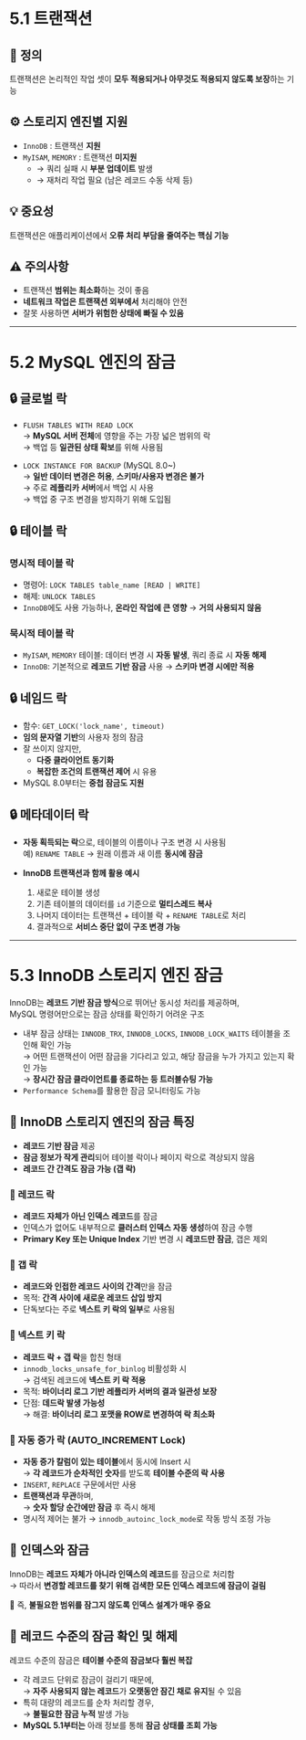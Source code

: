 # 5.1 트랜잭션

## 📌 정의  
트랜잭션은 논리적인 작업 셋이 **모두 적용되거나 아무것도 적용되지 않도록 보장**하는 기능

## ⚙️ 스토리지 엔진별 지원
- `InnoDB` : 트랜잭션 **지원**
- `MyISAM`, `MEMORY` : 트랜잭션 **미지원**
  - → 쿼리 실패 시 **부분 업데이트** 발생
  - → 재처리 작업 필요 (남은 레코드 수동 삭제 등)

## 💡 중요성  
트랜잭션은 애플리케이션에서 **오류 처리 부담을 줄여주는 핵심 기능**

## ⚠️ 주의사항
- 트랜잭션 **범위는 최소화**하는 것이 좋음
- **네트워크 작업은 트랜잭션 외부에서** 처리해야 안전
- 잘못 사용하면 **서버가 위험한 상태에 빠질 수 있음**

---

# 5.2 MySQL 엔진의 잠금

## 🔒 글로벌 락

- `FLUSH TABLES WITH READ LOCK`  
  → **MySQL 서버 전체**에 영향을 주는 가장 넓은 범위의 락  
  → 백업 등 **일관된 상태 확보**를 위해 사용됨  

- `LOCK INSTANCE FOR BACKUP` (MySQL 8.0~)  
  → **일반 데이터 변경은 허용**, **스키마/사용자 변경은 불가**  
  → 주로 **레플리카 서버**에서 백업 시 사용  
  → 백업 중 구조 변경을 방지하기 위해 도입됨


## 🔒 테이블 락

### 명시적 테이블 락
- 명령어: `LOCK TABLES table_name [READ | WRITE]`
- 해제: `UNLOCK TABLES`
- `InnoDB`에도 사용 가능하나, **온라인 작업에 큰 영향** → **거의 사용되지 않음**

### 묵시적 테이블 락
- `MyISAM`, `MEMORY` 테이블: 데이터 변경 시 **자동 발생**, 쿼리 종료 시 **자동 해제**
- `InnoDB`: 기본적으로 **레코드 기반 잠금** 사용 → **스키마 변경 시에만 적용**


## 🔒 네임드 락

- 함수: `GET_LOCK('lock_name', timeout)`  
- **임의 문자열 기반**의 사용자 정의 잠금  
- 잘 쓰이지 않지만,
  - **다중 클라이언트 동기화**
  - **복잡한 조건의 트랜잭션 제어** 시 유용  
- MySQL 8.0부터는 **중첩 잠금도 지원**


## 🔒 메타데이터 락

- **자동 획득되는 락**으로, 테이블의 이름이나 구조 변경 시 사용됨  
  예) `RENAME TABLE` → 원래 이름과 새 이름 **동시에 잠금**

- **InnoDB 트랜잭션과 함께 활용 예시**  
  1. 새로운 테이블 생성  
  2. 기존 테이블의 데이터를 `id` 기준으로 **멀티스레드 복사**  
  3. 나머지 데이터는 트랜잭션 + 테이블 락 + `RENAME TABLE`로 처리  
  4. 결과적으로 **서비스 중단 없이 구조 변경 가능**

---

# 5.3 InnoDB 스토리지 엔진 잠금

InnoDB는 **레코드 기반 잠금 방식**으로 뛰어난 동시성 처리를 제공하며,  
MySQL 명령어만으로는 잠금 상태를 확인하기 어려운 구조

- 내부 잠금 상태는 `INNODB_TRX`, `INNODB_LOCKS`, `INNODB_LOCK_WAITS` 테이블을 조인해 확인 가능  
  → 어떤 트랜잭션이 어떤 잠금을 기다리고 있고, 해당 잠금을 누가 가지고 있는지 확인 가능  
  → **장시간 잠금 클라이언트를 종료하는 등 트러블슈팅 가능**
- `Performance Schema`를 활용한 잠금 모니터링도 가능


## 🔹 InnoDB 스토리지 엔진의 잠금 특징

- **레코드 기반 잠금** 제공
- **잠금 정보가 작게 관리**되어 테이블 락이나 페이지 락으로 격상되지 않음
- **레코드 간 간격도 잠금 가능 (갭 락)**

### 🔐 레코드 락
- **레코드 자체가 아닌 인덱스 레코드**를 잠금
- 인덱스가 없어도 내부적으로 **클러스터 인덱스 자동 생성**하여 잠금 수행
- **Primary Key 또는 Unique Index** 기반 변경 시 **레코드만 잠금**, 갭은 제외

### 🔐 갭 락
- **레코드와 인접한 레코드 사이의 간격**만을 잠금
- 목적: **간격 사이에 새로운 레코드 삽입 방지**
- 단독보다는 주로 **넥스트 키 락의 일부**로 사용됨

### 🔐 넥스트 키 락
- **레코드 락 + 갭 락**을 합친 형태
- `innodb_locks_unsafe_for_binlog` 비활성화 시  
  → 검색된 레코드에 **넥스트 키 락 적용**
- 목적: **바이너리 로그 기반 레플리카 서버의 결과 일관성 보장**
- 단점: **데드락 발생 가능성**  
  → 해결: **바이너리 로그 포맷을 ROW로 변경하여 락 최소화**

### 🔐 자동 증가 락 (AUTO_INCREMENT Lock)
- **자동 증가 칼럼이 있는 테이블**에서 동시에 Insert 시  
  → **각 레코드가 순차적인 숫자**를 받도록 **테이블 수준의 락 사용**
- `INSERT`, `REPLACE` 구문에서만 사용
- **트랜잭션과 무관**하며,  
  → **숫자 할당 순간에만 잠금** 후 즉시 해제
- 명시적 제어는 불가 → `innodb_autoinc_lock_mode`로 작동 방식 조정 가능


## 🔹 인덱스와 잠금

InnoDB는 **레코드 자체가 아니라 인덱스의 레코드**를 잠금으로 처리함  
→ 따라서 **변경할 레코드를 찾기 위해 검색한 모든 인덱스 레코드에 잠금이 걸림**

📌 즉, **불필요한 범위를 잠그지 않도록 인덱스 설계가 매우 중요**


## 🔹 레코드 수준의 잠금 확인 및 해제

레코드 수준의 잠금은 **테이블 수준의 잠금보다 훨씬 복잡**

- 각 레코드 단위로 잠금이 걸리기 때문에,  
  → **자주 사용되지 않는 레코드**가 **오랫동안 잠긴 채로 유지**될 수 있음
- 특히 대량의 레코드를 순차 처리할 경우,  
  → **불필요한 잠금 누적** 발생 가능
- **MySQL 5.1부터는** 아래 정보를 통해 **잠금 상태를 조회 가능**